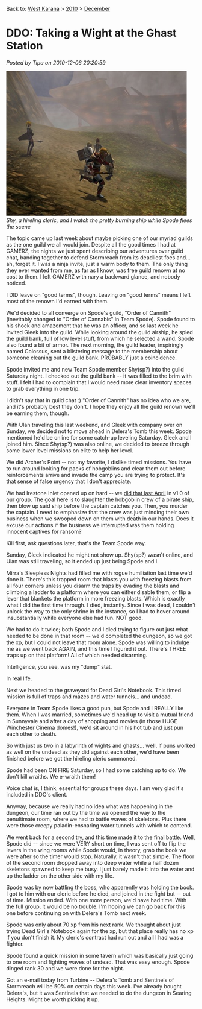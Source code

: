 Back to: [West Karana](/posts/westkarana.md) > [2010](/posts/2010/westkarana.md) > [December](./westkarana.md)
# DDO: Taking a Wight at the Ghast Station

*Posted by Tipa on 2010-12-06 20:20:59*

![](../../../uploads/2010/12/dndclient-2010-12-05-00-36-35-01-480x384.jpg "Spode did it! Look, he's running away!")
*Shy, a hireling cleric, and I watch the pretty burning ship while Spode flees the scene*

The topic came up last week about maybe picking one of our myriad guilds as the one guild we all would join. Despite all the good times I had at GAMERZ, the nights we just spent describing our adventures over guild chat, banding together to defend Stormreach from its deadliest foes and... ah, forget it. I was a ninja invite, just a warm body to them. The only thing they ever wanted from me, as far as I know, was free guild renown at no cost to them. I left GAMERZ with nary a backward glance, and nobody noticed. 

I DID leave on "good terms", though. Leaving on "good terms" means I left most of the renown I'd earned with them.

We'd decided to all converge on Spode's guild, "Order of Cannith" (inevitably changed to "Order of Cannabis" in Team Spode). Spode found to his shock and amazement that he was an officer, and so last week he invited Gleek into the guild. While looking around the guild airship, he spied the guild bank, full of low level stuff, from which he selected a wand. Spode also found a bit of armor. The next morning, the guild leader, inspiringly named Colossus, sent a blistering message to the membership about someone cleaning out the guild bank. PROBABLY just a coincidence.

Spode invited me and new Team Spode member Shy(sp?) into the guild Saturday night. I checked out the guild bank -- it was filled to the brim with stuff. I felt I had to complain that I would need more clear inventory spaces to grab everything in one trip.

I didn't say that in guild chat :) "Order of Cannith" has no idea who we are, and it's probably best they don't. I hope they enjoy all the guild renown we'll be earning them, though.


With Ulan traveling this last weekend, and Gleek with company over on Sunday, we decided not to move ahead in Delera's Tomb this week. Spode mentioned he'd be online for some catch-up leveling Saturday. Gleek and I joined him. Since Shy(sp?) was also online, we decided to breeze through some lower level missions on elite to help her level. 

We did Archer's Point -- not my favorite, I dislike timed missions. You have to run around looking for packs of hobgoblins and clear them out before reinforcements arrive and invade the camp you are trying to protect. It's that sense of false urgency that I don't appreciate.

We had Irestone Inlet opened up on hard -- we [did that last April](../../../index.php/2010/04/21/ddo-a-night-of-crime/) in v1.0 of our group. The goal here is to slaughter the hobgoblin crew of a pirate ship, then blow up said ship before the captain catches you. Then, you murder the captain. I need to emphasize that the crew was just minding their own business when we swooped down on them with death in our hands. Does it excuse our actions if the business we interrupted was them holding innocent captives for ransom?

Kill first, ask questions later, that's the Team Spode way.

Sunday, Gleek indicated he might not show up. Shy(sp?) wasn't online, and Ulan was still traveling, so it ended up just being Spode and I.

Mirra's Sleepless Nights had filled me with rogue humiliation last time we'd done it. There's this trapped room that blasts you with freezing blasts from all four corners unless you disarm the traps by evading the blasts and climbing a ladder to a platform where you can either disable them, or flip a lever that blankets the platform in more freezing blasts. Which is exactly what I did the first time through. I died, instantly. Since I was dead, I couldn't unlock the way to the only shrine in the instance, so I had to hover around insubstantially while everyone else had fun. NOT good.

We had to do it twice; both Spode and I died trying to figure out just what needed to be done in that room -- we'd completed the dungeon, so we got the xp, but I could not leave that room alone. Spode was willing to indulge me as we went back AGAIN, and this time I figured it out. There's THREE traps up on that platform! All of which needed disarming.

Intelligence, you see, was my "dump" stat.

In real life.

Next we headed to the graveyard for Dead Girl's Notebook. This timed mission is full of traps and mazes and water tunnels... and undead. 

Everyone in Team Spode likes a good pun, but Spode and I REALLY like them. When I was married, sometimes we'd head up to visit a mutual friend in Sunnyvale and after a day of shopping and movies (in those HUGE Winchester Cinema domes!), we'd sit around in his hot tub and just pun each other to death.

So with just us two in a labyrinth of wights and ghasts... well, if puns worked as well on the undead as they did against each other, we'd have been finished before we got the hireling cleric summoned.

Spode had been ON FIRE Saturday, so I had some catching up to do. We don't kill wraiths. We e-wraith them!

Voice chat is, I think, essential for groups these days. I am very glad it's included in DDO's client.

Anyway, because we really had no idea what was happening in the dungeon, our time ran out by the time we opened the way to the penultimate room, where we had to battle waves of skeletons. Plus there were those creepy paladin-ensnaring water tunnels with which to contend. 

We went back for a second try, and this time made it to the final battle. Well, Spode did -- since we were VERY short on time, I was sent off to flip the levers in the wing rooms while Spode would, in theory, grab the book we were after so the timer would stop. Naturally, it wasn't that simple. The floor of the second room dropped away into deep water while a half dozen skeletons spawned to keep me busy. I just barely made it into the water and up the ladder on the other side with my life.

Spode was by now battling the boss, who apparently was holding the book. I got to him with our cleric before he died, and joined in the fight but -- out of time. Mission ended. With one more person, we'd have had time. With the full group, it would be no trouble. I'm hoping we can go back for this one before continuing on with Delera's Tomb next week.

Spode was only about 70 xp from his next rank. We thought about just trying Dead Girl's Notebook again for the xp, but that place really has no xp if you don't finish it. My cleric's contract had run out and all I had was a fighter.

Spode found a quick mission in some tavern which was basically just going to one room and fighting waves of undead. That was easy enough. Spode dinged rank 30 and we were done for the night.

Got an e-mail today from Turbine -- Delera's Tomb and Sentinels of Stormreach will be 50% on certain days this week. I've already bought Delera's, but it was Sentinels that we needed to do the dungeon in Searing Heights. Might be worth picking it up.

